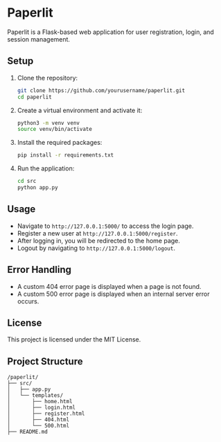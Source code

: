 # Paperlit

Paperlit is a Flask-based web application for user registration, login, and session management.

## Setup

1. Clone the repository:
    ```bash
    git clone https://github.com/yourusername/paperlit.git
    cd paperlit
    ```

2. Create a virtual environment and activate it:
    ```bash
    python3 -m venv venv
    source venv/bin/activate
    ```

3. Install the required packages:
    ```bash
    pip install -r requirements.txt
    ```

4. Run the application:
    ```bash
    cd src
    python app.py
    ```

## Usage

- Navigate to `http://127.0.0.1:5000/` to access the login page.
- Register a new user at `http://127.0.0.1:5000/register`.
- After logging in, you will be redirected to the home page.
- Logout by navigating to `http://127.0.0.1:5000/logout`.

## Error Handling

- A custom 404 error page is displayed when a page is not found.
- A custom 500 error page is displayed when an internal server error occurs.

## License

This project is licensed under the MIT License.

## Project Structure

```
/paperlit/
├── src/
│   ├── app.py
│   └── templates/
│       ├── home.html
│       ├── login.html
│       ├── register.html
│       ├── 404.html
│       └── 500.html
├── README.md
```
